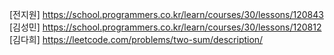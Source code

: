 [전지원] 
https://school.programmers.co.kr/learn/courses/30/lessons/120843
[김성민] 
https://school.programmers.co.kr/learn/courses/30/lessons/120812
[김다희]
https://leetcode.com/problems/two-sum/description/

